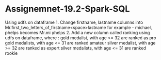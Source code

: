 # Assignemnet-19.2-Spark-SQL
Using udfs on dataframe 1. Change firstname, lastname columns into Mr.first_two_letters_of_firstname&lt;space>lastname for example - michael, phelps becomes Mr.mi phelps 2. Add a new column called ranking using udfs on dataframe, where : gold medalist, with age >= 32 are ranked as pro gold medalists, with age &lt;= 31 are ranked amateur silver medalist, with age >= 32 are ranked as expert silver medalists, with age &lt;= 31 are ranked rookie
